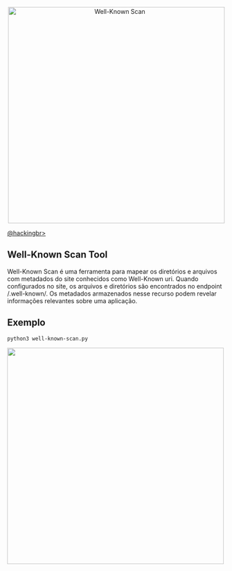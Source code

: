 <p align="center">
    <img width="500" src="html_scan.png" alt="Well-Known Scan"><p></p>
    <a href="https://github.com/carineconstantino/hackingbr">@hackingbr></a>
</p>

## Well-Known Scan Tool
Well-Known Scan é uma ferramenta para mapear os diretórios e arquivos com metadados do site conhecidos como Well-Known uri. Quando configurados no site, os arquivos e diretórios são encontrados no endpoint /.well-known/. Os metadados armazenados nesse recurso podem revelar informações relevantes sobre uma aplicação. 

## Exemplo
```
python3 well-known-scan.py
```
<p align="left">
    <img width="500" src="well_known_scan.png"><p></p>
</p>

